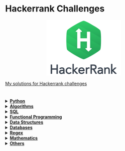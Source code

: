 # Hackerrank Challenges

<p align="center">
<a href="https://www.hackerrank.com/profile/YuriRafael2" target="_blank" >
<img  width="240" src="https://github.com/YuriRafael2/Hackerrank-Challenges/blob/main/hackerrank_icon.png">
</p>
  
My solutions for Hackerrank challenges
#

<details>
  
  <summary><strong>Python</strong></summary>
  <br/>
  <div>
    <table>
      <thead>
        <tr>
          <th align="center">Python</th>
        </tr>
      </thead>
      <tbody>
        <tr>
          <td align="left"><a href=""></a></th>
        </tr>
      </tbody>
    </table>
  </div>  
  
</details>

<details>
  
  <summary><strong>Algorithms</strong></summary>
  <br/>
  <div>
    <table>
      <thead>
        <tr>
          <th align="center">Algorithms</th>
        </tr>
      </thead>
      <tbody>
        <tr>
          <td align="left"><a href=""></a></th>
        </tr>
      </tbody>
    </table>
  </div>  
  
</details>

<details>
  
  <summary><strong>SQL</strong></summary>
  <br/>
  <div>
    <table>
      <thead>
        <tr>
          <th align="center">SQL</th>
        </tr>
      </thead>
      <tbody>
        <tr>
          <td align="left"><a href=""></a></th>
        </tr>
      </tbody>
    </table>
  </div>  
  
</details>

<details>
  
  <summary><strong>Functional Programming</strong></summary>
  <br/>
  <div>
    <table>
      <thead>
        <tr>
          <th align="center">Functional Programming</th>
        </tr>
      </thead>
      <tbody>
        <tr>
          <td align="left"><a href=""></a></th>
        </tr>
      </tbody>
    </table>
  </div>  
  
</details>

<details>
  
  <summary><strong>Data Structures</strong></summary>
  <br/>
  <div>
    <table>
      <thead>
        <tr>
          <th align="center">Data Structures</th>
        </tr>
      </thead>
      <tbody>
        <tr>
          <td align="left"><a href=""></a></th>
        </tr>
      </tbody>
    </table>
  </div> 
  
</details>

<details>
  
  <summary><strong>Databases</strong></summary>
  <br/>
  <div>
    <table>
      <thead>
        <tr>
          <th align="center">Databases</th>
        </tr>
      </thead>
      <tbody>
        <tr>
          <td align="left"><a href=""></a></th>
        </tr>
      </tbody>
    </table>
  </div> 
  
</details>

<details>
  
  <summary><strong>Regex</strong></summary>
  <br/>
  <div>
    <table>
      <thead>
        <tr>
          <th align="center">Regex</th>
        </tr>
      </thead>
      <tbody>
        <tr>
          <td align="left"><a href=""></a></th>
        </tr>
      </tbody>
    </table>
  </div> 
  
</details>

<details>
  
  <summary><strong>Mathematics</strong></summary>
  <br/>
  <div>
    <table>
      <thead>
        <tr>
          <th align="center">Mathematics</th>
        </tr>
      </thead>
      <tbody>
        <tr>
          <td align="left"><a href=""></a></th>
        </tr>
      </tbody>
    </table>
  </div> 
  
</details>

<details>
  
  <summary><strong>Others</strong></summary>
  <br/>
  <div>
    <table>
      <thead>
        <tr>
          <th align="center">Others</th>
        </tr>
      </thead>
      <tbody>
        <tr>
          <td align="left"><a href=""></a></th>
        </tr>
      </tbody>
    </table>
  </div> 
  
</details>
